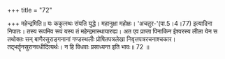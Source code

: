 +++
title = "72"

+++
महेन्द्रमिति॥ यः ककुत्स्थः संयति युद्धे। महानुक्षा महोक्षः। 'अचतुर-'(पा.5।4।77) इत्यादिना निपातः। तस्य रूपमिव रूपं यस्य तं महेन्द्रमास्थायारुह्य। अत एव प्राप्ता पिनाकिन ईश्वरस्य लीला येन स तथोक्तः सन् बाणैरसुराङ्गनानां गण्डस्थलीः प्रोषितपत्रलेखा निवृत्तपत्ररचनाश्चकार। तद्भर्तॄनसुरानवधीदित्यर्थः। न हि विधवाः प्रसाध्यन्त इति भावः॥ 72 ॥